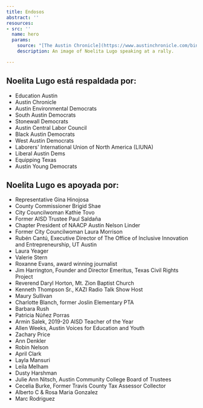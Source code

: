 ```yaml
---
title: Endosos
abstract: ''
resources:
- src: ''
  name: hero
  params:
    source: "[The Austin Chronicle](https://www.austinchronicle.com/binary/26de/pols_feature30.jpg)"
    description: An image of Noelita Lugo speaking at a rally.

---
```

## Noelita Lugo está respaldada por:

* Education Austin
* Austin Chronicle
* Austin Environmental Democrats
* South Austin Democrats
* Stonewall Democrats
* Austin Central Labor Council
* Black Austin Democrats
* West Austin Democrats
* Laborers' International Union of North America (LIUNA)
* Liberal Austin Dems
* Equipping Texas
* Austin Young Democrats

## Noelita Lugo es apoyada por:

* Representative Gina Hinojosa
* County Commissioner Brigid Shae
* City Councilwoman Kathie Tovo
* Former AISD Trustee Paul Saldaña
* Chapter President of NAACP Austin Nelson Linder
* Former City Councilwoman Laura Morrison
* Rubén Cantú, Executive Director of The Office of Inclusive Innovation and Entrepreneurship, UT Austin
* Laura Yeager
* Valerie Stern
* Roxanne Evans, award winning journalist
* Jim Harrington, Founder and Director Emeritus, Texas Civil Rights Project
* Reverend Daryl Horton, Mt. Zion Baptist Church
* Kenneth Thompson Sr., KAZI Radio Talk Show Host
* Maury Sullivan
* Charlotte Blanch, former Joslin Elementary PTA
* Barbara Rush
* Patricia Núñez Porras
* Armin Salek, 2019-20 AISD Teacher of the Year
* Allen Weeks, Austin Voices for Education and Youth
* Zachary Price
* Ann Denkler
* Robin Nelson
* April Clark
* Layla Mansuri
* Leila Melham
* Dusty Harshman
* Julie Ann Nitsch, Austin Community College Board of Trustees
* Cecelia Burke, Former Travis County Tax Assessor Collector
* Alberto C & Rosa Maria Gonzalez
* Marc Rodriguez